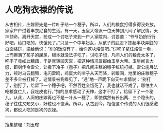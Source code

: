 # 人吃狗衣禄的传说

从古相传，庄嫁原先是一片叶子结一个穗子，所以，人们的粮食打得多得没处放，家家户户过着丰衣尼食的生活。有一天，玉皇大帝派一位天神到凡间了解民情，天神领命，离开天宫，扮成一个讨吃子来到一户人家院内，讨要道：“爷爷奶奶行行好吧，给口吃的，快饿死了。”只见一个中年妇女，从孩子的屁股下拣起半块弄脏的白面烙饼，递给他说：“别的饭没有了，给你这块烙饼吧。”讨吃子拿住烙饼一看，上而擦满了孩子的屎尿，根本就没法子吃了。讨吃子想，凡间人们的粮食太多了，吃不了竟如此糟踏，于是就转回天宫，把这种情况禀报给玉皇大帝。玉皇闻言大怒，即刻传令雷公，让撒下冷子（雹子）把凡间庄稼的穗子统统打掉。雷公施展法力，顿时乌云翻腾，电闪雷鸣，鸡蛋大的冷子从天而降，转眼间，地里的庄稼穗子差不多全被打掉了。这情景被狗看见了，“通”地一声跪下向天神求情说：“别打了，别打了，给留下一个穗子吧，不然百姓全饿死了，我也就活不成了，哪怕主人吃粮食仁儿，我吃皮也行。”狗的恳求感动了天神，这才不打了，给留下了一个秘儿。从此，人间的庄嫁再也不是一叶从一穗了，即使偶然有长出两、三个稳头的，穗子往往又短又小，好粒也不饱满。所以，从古到今，相信这个传说的人们很感激狗，都说人吃的是狗的衣禄。

---

搜集整理：刘玉琮
